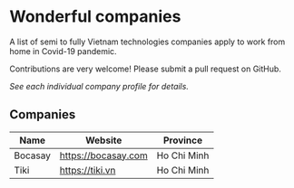 # Wonderful companies

A list of semi to fully Vietnam technologies companies apply to work from home in Covid-19 pandemic.

Contributions are very welcome! Please submit a pull request on GitHub.

_See each individual company profile for details._

## Companies

| Name    | Website             | Province    |
| ------- | ------------------- | ----------- |
| Bocasay | https://bocasay.com | Ho Chi Minh |
| Tiki    | https://tiki.vn     | Ho Chi Minh |
